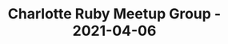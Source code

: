 ---
layout: post
title: Charlotte Ruby Meetup Group - 2021-04-06
datetime: '2021-04-06T19:00:00-04:00'
name: Charlotte Ruby Meetup Group
external_url: https://www.meetup.com/charlotte-rb/events/vtgdxryccgbjb/
online_event: false
year_month: 2021-04
---